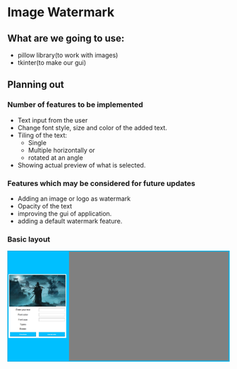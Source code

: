 # Image Watermark

## What are we going to use: 
- pillow library(to work with images)
- tkinter(to make our gui)

## Planning out 

### Number of features to be implemented

- Text input from the user
- Change font style, size and color of the added text.
- Tiling of the text: 
  - Single
  - Multiple horizontally or 
  - rotated at an angle
- Showing actual preview of what is selected.

### Features which may be considered for future updates

- Adding an image or logo as watermark
- Opacity of the text
- improving the gui of application.
- adding a default watermark feature.


### Basic layout

![](./layout.png)